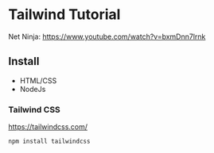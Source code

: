 # Tailwind Tutorial

Net Ninja: https://www.youtube.com/watch?v=bxmDnn7lrnk

## Install

- HTML/CSS
- NodeJs

### Tailwind CSS

https://tailwindcss.com/

```
npm install tailwindcss
```
